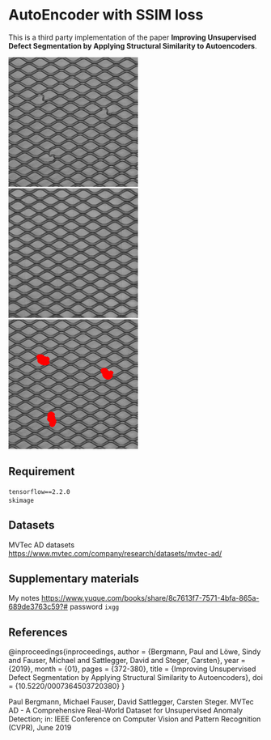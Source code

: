 # AutoEncoder with SSIM loss

This is a third party implementation of the paper **Improving Unsupervised Defect Segmentation by Applying Structural Similarity to Autoencoders**.<br>


![avatar](./image/bent_000_origin.png) ![avatar](./image/bent_000_rec.png) ![avatar](./image/bent_000_visual.png)


## Requirement
`tensorflow==2.2.0` <br>
`skimage` <br>

## Datasets
MVTec AD datasets https://www.mvtec.com/company/research/datasets/mvtec-ad/

## Supplementary materials
My notes https://www.yuque.com/books/share/8c7613f7-7571-4bfa-865a-689de3763c59?#
password `ixgg`

## References
@inproceedings{inproceedings,
author = {Bergmann, Paul and Löwe, Sindy and Fauser, Michael and Sattlegger, David and Steger, Carsten},
year = {2019},
month = {01},
pages = {372-380},
title = {Improving Unsupervised Defect Segmentation by Applying Structural Similarity to Autoencoders},
doi = {10.5220/0007364503720380}
}

Paul Bergmann, Michael Fauser, David Sattlegger, Carsten Steger. MVTec AD - A Comprehensive Real-World Dataset for Unsupervised Anomaly Detection; in: IEEE Conference on Computer Vision and Pattern Recognition (CVPR), June 2019


